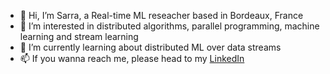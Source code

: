 - 👋 Hi, I’m Sarra, a Real-time ML reseacher based in Bordeaux, France
- 👀 I’m interested in distributed algorithms, parallel programming, machine learning and stream learning
- 🌱 I’m currently learning about distributed ML over data streams
- 📫 If you wanna reach me, please head to my [LinkedIn](https://www.linkedin.com/in/sarrabouhenni/)

<!---
sarra-bouhenni/sarra-bouhenni is a ✨ special ✨ repository because its `README.md` (this file) appears on your GitHub profile.
You can click the Preview link to take a look at your changes.
--->
